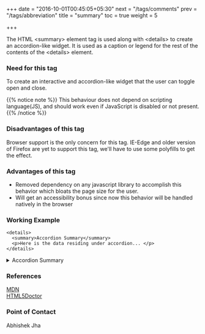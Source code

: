 +++
date = "2016-10-01T00:45:05+05:30"
next = "/tags/comments"
prev = "/tags/abbreviation"
title = "summary"
toc = true
weight = 5

+++

The HTML <span class='tag-span'>&lt;summary&gt;</span> element tag is used along with <span class='tag-span'>&lt;details&gt;</span> to create an accordion-like widget. It is used as a caption or legend for the rest of the contents of the <span class='tag-span'> &lt;details&gt;</span> element.

<h3>Need for this tag</h3>

<p>To create an interactive and accordion-like widget that the user can toggle open and close.</p>

{{% notice note %}}
  This behaviour does not depend on scripting language(JS), and should work even if JavaScript is disabled or not present.
{{% /notice %}}

<h3>Disadvantages of this tag</h3>

<p>Browser support is the only concern for this tag. IE-Edge and older version of Firefox are yet to support this tag, we'll have to use some polyfills to get the effect.</p>

<h3>Advantages of this tag</h3>

<ul>
  <li>Removed dependency on any javascript library to accomplish this behavior which bloats the page size for the user.</li>

  <li>Will get an accessibility bonus since now this behavior will be handled natively in the browser</li>

</ul>

<h3>Working Example</h3>

    <details>
      <summary>Accordion Summary</summary>
      <p>Here is the data residing under accordion... </p>
    </details>


<details>
  <summary>Accordion Summary</summary>
  <p>Here is the data residing under accordion... </p>
</details>
<h3>References</h3>

[MDN](https://developer.mozilla.org/en-US/docs/Web/HTML/Element/summary)
<br>
[HTML5Doctor](http://html5doctor.com/summary-figcaption-element/)

<h3>Point of Contact</h3>
Abhishek Jha
